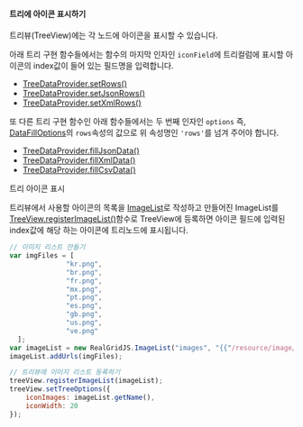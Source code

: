 #### 트리에 아이콘 표시하기

트리뷰(TreeView)에는 각 노드에 아이콘을 표시할 수 있습니다.

아래 트리 구현 함수들에서는 함수의 마지막 인자인 `iconField`에 트리컬럼에 표시할 아이콘의 index값이 들어 있는 필드명을 입력합니다.

- [TreeDataProvider.setRows()](http://help.realgrid.com/api/TreeDataProvider/setRows/)
- [TreeDataProvider.setJsonRows()](http://help.realgrid.com/api/TreeDataProvider/setJsonRows/)
- [TreeDataProvider.setXmlRows()](http://help.realgrid.com/api/TreeDataProvider/setJsonRows/)

또 다른 트리 구현 함수인 아래 함수들에서는 두 번째 인자인 `options`
즉, [DataFillOptions](http://help.realgrid.com/api/types/DataFillOptions/)의
`rows`속성의 값으로 위 속성명인 `'rows'`를 넘겨 주어야 합니다.

- [TreeDataProvider.fillJsonData()](http://help.realgrid.com/api/TreeDataProvider/fillJsonData/)
- [TreeDataProvider.fillXmlData()](http://help.realgrid.com/api/TreeDataProvider/fillXmlData/)
- [TreeDataProvider.fillCsvData()](http://help.realgrid.com/api/TreeDataProvider/fillCsvData/)


<a class="btn primary small round lowercase" id="setIcons">트리 아이콘 표시</a>

트리뷰에서 사용할 아이콘의 목록을 [ImageList](http://help.realgrid.com/api/features/Image%20List/)로 작성하고 만들어진 ImageList를
[TreeView.registerImageList()](http://help.realgrid.com/api/GridView/registerImageList/)함수로
TreeView에 등록하면 아이콘 필드에 입력된 index값에 해당 하는 아이콘에 트리노드에 표시됩니다.

```js
// 이미지 리스트 만들기
var imgFiles = [
              "kr.png",
              "br.png",
              "fr.png",
              "mx.png",
              "pt.png",
              "es.png",
              "gb.png",
              "us.png",
              "ve.png"
  ];
var imageList = new RealGridJS.ImageList("images", "{{"/resource/image/smallflag/" | prepend: site.baseurl}}");
imageList.addUrls(imgFiles);

// 트리뷰에 이미지 리스트 등록하기
treeView.registerImageList(imageList);
treeView.setTreeOptions({
    iconImages: imageList.getName(),
    iconWidth: 20
});
```

<script>
  $('#setIcons').click(function() {
    var imgFiles = [
                  "kr.png",
                  "br.png",
                  "fr.png",
                  "mx.png",
                  "pt.png",
                  "es.png",
                  "gb.png",
                  "us.png",
                  "ve.png"
      ];
    var imageList = new RealGridJS.ImageList("images", "{{"/resource/image/smallflag/" | prepend: site.baseurl}}");
    imageList.addUrls(imgFiles);

    treeView.registerImageList(imageList);

    treeView.setTreeOptions({
        iconImages: imageList.getName(),
        iconWidth: 20
    });
  })
</script>
